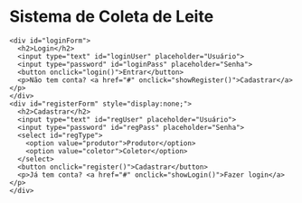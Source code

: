 <!DOCTYPE html>
<html lang="pt-BR">
<head>
  <meta charset="UTF-8">
  <meta name="viewport" content="width=device-width, initial-scale=1.0">
  <title>Sistema de Coleta de Leite</title>
  <link rel="stylesheet" href="style.css">
</head>
<body>
  <div class="login-container">
    <h1>Sistema de Coleta de Leite</h1>

    <div id="loginForm">
      <h2>Login</h2>
      <input type="text" id="loginUser" placeholder="Usuário">
      <input type="password" id="loginPass" placeholder="Senha">
      <button onclick="login()">Entrar</button>
      <p>Não tem conta? <a href="#" onclick="showRegister()">Cadastrar</a></p>
    </div>
    <div id="registerForm" style="display:none;">
      <h2>Cadastrar</h2>
      <input type="text" id="regUser" placeholder="Usuário">
      <input type="password" id="regPass" placeholder="Senha">
      <select id="regType">
        <option value="produtor">Produtor</option>
        <option value="coletor">Coletor</option>
      </select>
      <button onclick="register()">Cadastrar</button>
      <p>Já tem conta? <a href="#" onclick="showLogin()">Fazer login</a></p>
    </div>
  </div>

  <script src="script.js"></script>
</body>
</html


